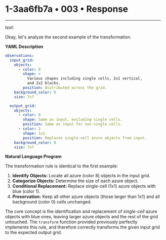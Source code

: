 # 1-3aa6fb7a • 003 • Response

---

*text:*

Okay, let's analyze the second example of the transformation.

**YAML Description**

```yaml
observations:
  input_grid:
    objects:
      - color: 8
        shape: >
          Various shapes including single cells, 2x1 vertical,
          and 2x2 blocks.
        position: Distributed across the grid.
    background_color: 0
    size: 7x7

  output_grid:
    objects:
      - color: 8
        shape: Same as input, excluding single cells.
        position: Same as input for non-single cells.
      - color: 1
        shape: 1x1
        position: Replaces single-cell azure objects from input.
    background_color: 0
    size: 7x7
```

**Natural Language Program**

The transformation rule is identical to the first example:

1.  **Identify Objects:** Locate all azure (color 8) objects in the input grid.
2.  **Categorize Objects:** Determine the size of each azure object.
3.  **Conditional Replacement:** Replace single-cell (1x1) azure objects with blue (color 1).
4.  **Preservation:** Keep all other azure objects (those larger than 1x1) and all background (color 0) cells unchanged.

The core concept is the identification and replacement of *single-cell* azure objects with blue ones, leaving larger azure objects and the rest of the grid untouched. The `transform` function provided previously perfectly implements this rule, and therefore correctly transforms the given input grid to the expected output grid.

